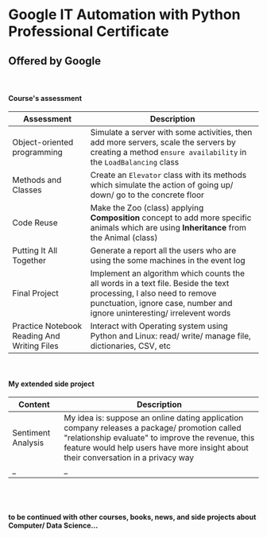 # Google IT Automation with Python Professional Certificate
## Offered by Google
<br>

#### Course's assessment

| Assessment | Description |
| ----------- | ----------- |
| Object-oriented programming | Simulate a server with some activities, then add more servers, scale the servers by creating a method `ensure availability` in the `LoadBalancing` class  |
| Methods and Classes | Create an `Elevator` class with its methods which simulate the action of going up/ down/ go to the concrete floor |
| Code Reuse | Make the Zoo (class) applying **Composition** concept to add more specific animals which are using **Inheritance** from the Animal (class) |
| Putting It All Together | Generate a report all the users who are using the some machines in the event log  |
| Final Project | Implement an algorithm which counts the all words in a text file. Beside the text processing, I also need to remove punctuation, ignore case, number and ignore uninteresting/ irrelevent words |
| Practice Notebook Reading And Writing Files | Interact with Operating system using Python and Linux: read/ write/ manage file, dictionaries, CSV, etc  |
<br>

#### My extended side project

| Content | Description |
| ----------- | ----------- |
| Sentiment Analysis | My idea is: suppose an online dating application company releases a package/ promotion called "relationship evaluate" to improve the revenue, this feature would help users have more insight about their conversation in a privacy way |
| _ | _ |

<br><br>
#### **to be continued with other courses, books, news, and side projects about Computer/ Data Science...**
